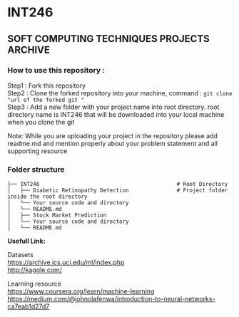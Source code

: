 # INT246
## SOFT COMPUTING TECHNIQUES PROJECTS ARCHIVE 


<h3>How to use this repository :</h3>

Step1 : Fork this repository <br>
Step2 : Clone the forked repository into your machine, command : ```git clone "url of the forked git " ```<br>
Step3 : Add a new folder with your project name into root directory. root directory name is INT246 that will be 
downloaded into your local machine when you clone the git

Note: While you are uploading your project in the repository please add readme.md and mention properly about your problem statement and all supporting resource 



### Folder structure

    
    ├── INT246                                           # Root Directory 
    │   ├── Diabetic Retinopathy Detection               # Project folder inside the root directory 
    │   └── Your source code and directory
    │   └── README.md
    │   ├── Stock Market Prediction
    │   └── Your source code and directory
    │   └── README.md
    
 
 <b>Usefull Link:</b>
 
Datasets<br>
https://archive.ics.uci.edu/ml/index.php   <br>
http://kaggle.com/

Learning resource<br> 
https://www.coursera.org/learn/machine-learning<br>
https://medium.com/@johnolafenwa/introduction-to-neural-networks-ca7eab1d27d7
  
